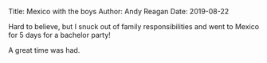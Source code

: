 Title: Mexico with the boys
Author: Andy Reagan
Date: 2019-08-22

Hard to believe,
but I snuck out of family responsibilities
and went to Mexico for 5 days for a bachelor party!

A great time was had.

